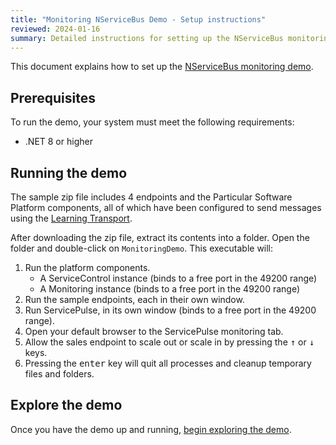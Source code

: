 ```yaml
---
title: "Monitoring NServiceBus Demo - Setup instructions"
reviewed: 2024-01-16
summary: Detailed instructions for setting up the NServiceBus monitoring demo
---
```


This document explains how to set up the [NServiceBus monitoring demo](/tutorials/monitoring-demo/).

## Prerequisites

To run the demo, your system must meet the following requirements:

- .NET 8 or higher

## Running the demo

The sample zip file includes 4 endpoints and the Particular Software Platform components, all of which have been configured to send messages using the [Learning Transport](/transports/learning).

After downloading the zip file, extract its contents into a folder. Open the folder and double-click on `MonitoringDemo`. This executable will:

1. Run the platform components.
    - A ServiceControl instance (binds to a free port in the 49200 range)
    - A Monitoring instance (binds to a free port in the 49200 range)
2. Run the sample endpoints, each in their own window.
3. Run ServicePulse, in its own window (binds to a free port in the 49200 range).
4. Open your default browser to the ServicePulse monitoring tab.
5. Allow the sales endpoint to scale out or scale in by pressing the <kbd>&uarr;</kbd> or <kbd>&darr;</kbd> keys.
6. Pressing the <kbd>enter</kbd> key will quit all processes and cleanup temporary files and folders.

## Explore the demo

Once you have the demo up and running, [begin exploring the demo](/tutorials/monitoring-demo/#demo-walk-through).
